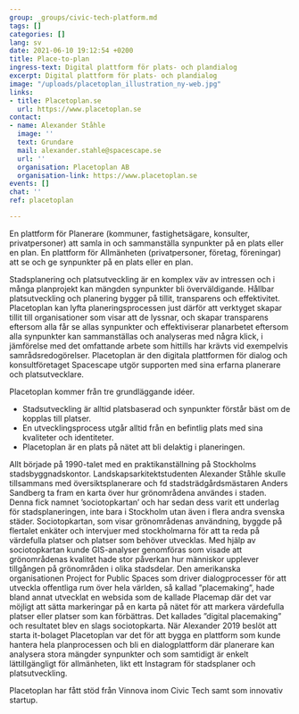 ```yaml
---
group: _groups/civic-tech-platform.md
tags: []
categories: []
lang: sv
date: 2021-06-10 19:12:54 +0200
title: Place-to-plan
ingress-text: Digital plattform för plats- och plandialog
excerpt: Digital plattform för plats- och plandialog
image: "/uploads/placetoplan_illustration_ny-web.jpg"
links:
- title: Placetoplan.se
  url: https://www.placetoplan.se
contact:
- name: Alexander Ståhle
  image: ''
  text: Grundare
  mail: alexander.stahle@spacescape.se
  url: ''
  organisation: Placetoplan AB
  organisation-link: https://www.placetoplan.se
events: []
chat: ''
ref: placetoplan

---
```

En plattform för Planerare (kommuner, fastighetsägare, konsulter, privatpersoner) att samla in och sammanställa synpunkter på en plats eller en plan. En plattform för Allmänheten (privatpersoner, företag, föreningar) att se och ge synpunkter på en plats eller en plan.

Stadsplanering och platsutveckling är en komplex väv av intressen och i många planprojekt kan mängden synpunkter bli överväldigande. Hållbar platsutveckling och planering bygger på tillit, transparens och effektivitet. Placetoplan kan lyfta planeringsprocessen just därför att verktyget skapar tillit till organisationer som visar att de lyssnar, och skapar transparens eftersom alla får se allas synpunkter och effektiviserar planarbetet eftersom alla synpunkter kan sammanställas och analyseras med några klick, i jämförelse med det omfattande arbete som hittills har krävts vid exempelvis samrådsredogörelser. Placetoplan är den digitala plattformen för dialog och konsultföretaget Spacescape utgör supporten med sina erfarna planerare och platsutvecklare.

Placetoplan kommer från tre grundläggande idéer.

* Stadsutveckling är alltid platsbaserad och synpunkter förstår bäst om de kopplas till platser.
* En utvecklingsprocess utgår alltid från en befintlig plats med sina kvaliteter och identiteter.
* Placetoplan är en plats på nätet att bli delaktig i planeringen.

Allt började på 1990-talet med en praktikanställning på Stockholms stadsbyggnadskontor. Landskapsarkitektstudenten Alexander Ståhle skulle tillsammans med översiktsplanerare och fd stadsträdgårdsmästaren Anders Sandberg ta fram en karta över hur grönområdena användes i staden. Denna fick namnet ’sociotopkartan’ och har sedan dess varit ett underlag för stadsplaneringen, inte bara i Stockholm utan även i flera andra svenska städer. Sociotopkartan, som visar grönområdenas användning, byggde på flertalet enkäter och intervjuer med stockholmarna för att ta reda på värdefulla platser och platser som behöver utvecklas. Med hjälp av sociotopkartan kunde GIS-analyser genomföras som visade att grönområdenas kvalitet hade stor påverkan hur människor upplever tillgången på grönområden i olika stadsdelar. Den amerikanska organisationen Project for Public Spaces som driver dialogprocesser för att utveckla offentliga rum över hela världen, så kallad ”placemaking”, hade bland annat utvecklat en websida som de kallade Placemap där det var möjligt att sätta markeringar på en karta på nätet för att markera värdefulla platser eller platser som kan förbättras. Det kallades ”digital placemaking” och resultatet blev en slags sociotopkarta. När Alexander 2019 beslöt att starta it-bolaget Placetoplan var det för att bygga en plattform som kunde hantera hela planprocessen och bli en dialogplattform där planerare kan analysera stora mängder synpunkter och som samtidigt är enkelt lättillgängligt för allmänheten, likt ett Instagram för stadsplaner och platsutveckling.

Placetoplan har fått stöd från Vinnova inom Civic Tech samt som innovativ startup.